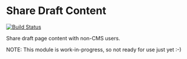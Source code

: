 # Share Draft Content

[![Build Status](https://travis-ci.org/silverstripe-labs/silverstripe-sharedraftcontent.svg)](https://travis-ci.org/silverstripe-labs/silverstripe-sharedraftcontent)

Share draft page content with non-CMS users.

NOTE: This module is work-in-progress, so not ready for use just yet :-)
